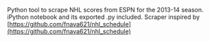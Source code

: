 Python tool to scrape NHL scores from ESPN for the 2013-14 season. iPython notebook and its exported .py included. Scraper inspired by [https://github.com/fnava621/nhl_schedule](https://github.com/fnava621/nhl_schedule)
